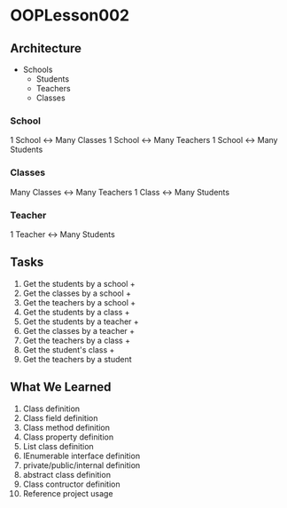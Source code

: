 # OOPLesson002

## Architecture

- Schools
    - Students
    - Teachers
    - Classes

### School

1 School <-> Many Classes
1 School <-> Many Teachers
1 School <-> Many Students

### Classes

Many Classes <-> Many Teachers
1 Class <-> Many Students

### Teacher

1 Teacher <-> Many Students

## Tasks

1. Get the students by a school +
2. Get the classes by a school +
3. Get the teachers by a school +
4. Get the students by a class +
5. Get the students by a teacher +
6. Get the classes by a teacher +
7. Get the teachers by a class +
8. Get the student's class +
9. Get the teachers by a student

## What We Learned

1. Class definition
2. Class field definition
3. Class method definition
4. Class property definition
5. List class definition
6. IEnumerable interface definition
7. private/public/internal definition
8. abstract class definition
9. Class contructor definition
10. Reference project usage
